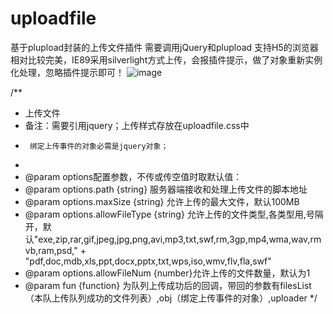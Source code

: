 # uploadfile
基于plupload封装的上传文件插件
需要调用jQuery和plupload
支持H5的浏览器相对比较完美，IE89采用silverlight方式上传，会报插件提示，做了对象重新实例化处理，忽略插件提示即可！
![image](https://github.com/qingyang117/uploadfile/images/demo.png)

/**
 * 上传文件
 * 备注：需要引用jquery；上传样式存放在uploadfile.css中
 * 		绑定上传事件的对象必需是jquery对象；
 *
 * @param options配置参数，不传或传空值时取默认值：
 * @param options.path {string} 服务器端接收和处理上传文件的脚本地址
 * @param options.maxSize {string} 允许上传的最大文件，默认100MB
 * @param options.allowFileType {string} 允许上传的文件类型,各类型用,号隔开，默认"exe,zip,rar,gif,jpeg,jpg,png,avi,mp3,txt,swf,rm,3gp,mp4,wma,wav,rmvb,ram,psd," +
 	"pdf,doc,mdb,xls,ppt,docx,pptx,txt,wps,iso,wmv,flv,fla,swf"
 * @param options.allowFileNum {number}允许上传的文件数量，默认为1
 * @param fun {function} 为队列上传成功后的回调，带回的参数有filesList（本队上传队列成功的文件列表）,obj（绑定上传事件的对象）,uploader
 */

